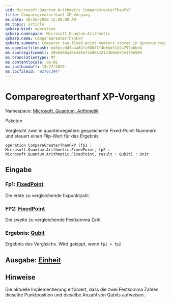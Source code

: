 ```yaml
---
uid: Microsoft.Quantum.Arithmetic.CompareGreaterThanFxP
title: Comparegreaterthanf XP-Vorgang
ms.date: 10/26/2020 12:00:00 AM
ms.topic: article
qsharp.kind: operation
qsharp.namespace: Microsoft.Quantum.Arithmetic
qsharp.name: CompareGreaterThanFxP
qsharp.summary: Compares two fixed-point numbers stored in quantum registers, and controls a flip on the result.
ms.openlocfilehash: bd3bcedd7a4a81fc600f7f4b6bdf1d2a797abbd4
ms.sourcegitcommit: 29e0d88a30e4166fa580132124b0eb57e1f0e986
ms.translationtype: MT
ms.contentlocale: de-DE
ms.lasthandoff: 10/27/2020
ms.locfileid: "92707394"
---
```

# <a name="comparegreaterthanfxp-operation"></a>Comparegreaterthanf XP-Vorgang

Namespace: [Microsoft. Quantum. Arithmetik](xref:Microsoft.Quantum.Arithmetic)

Paketen [](https://nuget.org/packages/)


Vergleicht zwei in quantenregistern gespeicherte Fixed-Point-Nummern und steuert einen Flip-Wert für das Ergebnis.

```qsharp
operation CompareGreaterThanFxP (fp1 : Microsoft.Quantum.Arithmetic.FixedPoint, fp2 : Microsoft.Quantum.Arithmetic.FixedPoint, result : Qubit) : Unit
```


## <a name="input"></a>Eingabe

### <a name="fp1--fixedpoint"></a>Fp1: [FixedPoint](xref:Microsoft.Quantum.Arithmetic.FixedPoint)

Die erste zu vergleichende fixpunktzahl.


### <a name="fp2--fixedpoint"></a>FP2: [FixedPoint](xref:Microsoft.Quantum.Arithmetic.FixedPoint)

Die zweite zu vergleichende Festkomma Zahl.


### <a name="result--qubit"></a>Ergebnis: [Qubit](xref:microsoft.quantum.lang-ref.qubit)

Ergebnis des Vergleichs. Wird gekippt, wenn `fp1 > fp2` .



## <a name="output--unit"></a>Ausgabe: [Einheit](xref:microsoft.quantum.lang-ref.unit)



## <a name="remarks"></a>Hinweise

Die aktuelle Implementierung erfordert, dass die zwei Festkomma Zahlen dieselbe Punktposition und dieselbe Anzahl von Qubits aufweisen.